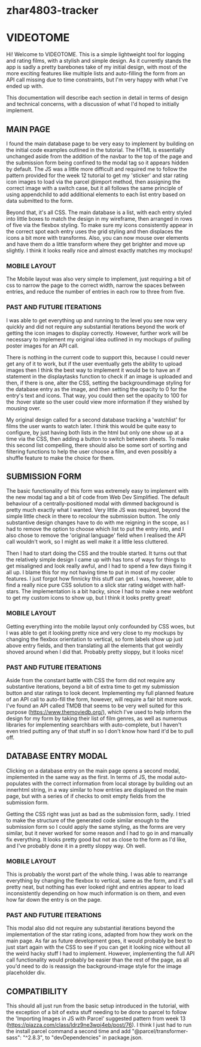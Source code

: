 # zhar4803-tracker
# VIDEOTOME

Hi! Welcome to VIDEOTOME. This is a simple lightweight tool for logging and rating films, with a stylish and simple design. As it currently stands the app is sadly a pretty barebones take of my initial design, with most of the more exciting features like multiple lists and auto-filling the form from an API call missing due to time constraints, but I'm very happy with what I've ended up with.

This documentation will describe each section in detail in terms of design and technical concerns, with a discussion of what I'd hoped to initially implement.

## MAIN PAGE

I found the main database page to be very easy to implement by building on the initial code examples outlined in the tutorial. The HTML is essentially unchanged aside from the addition of the navbar to the top of the page and the submission form being confined to the modal tag so it appears hidden by default. The JS was a little more difficult and required me to follow the pattern provided for the week 12 tutorial to get my 'sticker' and star rating icon images to load via the parcel @import method, then assigning the correct image with a switch case, but it all follows the same principle of using appendchild to add additional elements to each list entry based on data submitted to the form.

Beyond that, it's all CSS. The main database is a list, with each entry styled into little boxes to match the design in my wireframe, then arranged in rows of five via the flexbox styling. To make sure my icons consistently appear in the correct spot each entry uses the grid styling and then displaces the icons a bit more with transforms. Also, you can now mouse over elements and have them do a little transform where they get brighter and move up slightly. I think it looks really nice and almost exactly matches my mockups!

### MOBILE LAYOUT

The Mobile layout was also very simple to implement, just requiring a bit of css to narrow the page to the correct width, narrow the spaces between entries, and reduce the number of entries in each row to three from five.

### PAST AND FUTURE ITERATIONS

I was able to get everything up and running to the level you see now very quickly and did not require any substantial iterations beyond the work of getting the icon images to display correctly. However, further work will be necessary to implement my original idea outlined in my mockups of pulling poster images for an API call. 

There is nothing in the current code to support this, because I could never get any of it to work, but if the user eventually gets the ability to upload images then I think the best way to implement it would be to have an if statement in the displaytasks function to check if an image is uploaded and then, if there is one, alter the CSS, setting the backgroundimage styling for the database entry as the image, and then setting the opacity to 0 for the entry's text and icons. That way, you could then set the opacity to 100 for the :hover state so the user could view more information if they wished by mousing over.

My original design called for a second database tracking a 'watchlist' for films the user wants to watch later. I think this would be quite easy to configure, by just having both lists in the html but only one show up at a time via the CSS, then adding a button to switch between sheets. To make this second list compelling, there should also be some sort of sorting and filtering functions to help the user choose a film, and even possibly a shuffle feature to make the choice for them. 

## SUBMISSION FORM

The basic functionality of this form was extremely easy to implement with the new modal tag and a bit of code from Web Dev Simplified. The default behaviour of a centrally-positioned modal with dimmed background is pretty much exactly what I wanted. Very little JS was required, beyond the simple little check in there to recolour the submission button. The only substantive design changes have to do with me reigning in the scope, as I had to remove the option to choose which list to put the entry into, and I also chose to remove the 'original language' field when I realised the API call wouldn't work, so I might as well make it a little less cluttered.

Then I had to start doing the CSS and the trouble started. It turns out that the relatively simple design I came up with has tons of ways for things to get misaligned and look really awful, and I had to spend a few days fixing it all up. I blame this for my not having time to put in most of my cooler features. I just forgot how finnicky this stuff can get. I was, however, able to find a really nice pure CSS solution to a slick star rating widget with half-stars. The implementation is a bit hacky, since I had to make a new webfont to get my custom icons to show up, but I think it looks pretty great!

### MOBILE LAYOUT

Getting everything into the mobile layout only confounded by CSS woes, but I was able to get it looking pretty nice and very close to my mockups by changing the flexbox orientation to vertical, so form labels show up just above entry fields, and then translating all the elements that got weirdly shoved around when I did that. Probably pretty sloppy, but it looks nice!

### PAST AND FUTURE ITERATIONS

Aside from the constant battle with CSS the form did not require any substantive iterations, beyond a bit of extra time to get my submission button and star ratings to look decent. Implementing my full planned feature of an API call to auto-fill the form, however, will require a fair bit more work. I've found an API called TMDB that seems to be very well suited for this purpose (https://www.themoviedb.org/), which I've used to help inform the design for my form by taking their list of film genres, as well as numerous libraries for implementing searchbars with auto-complete, but I haven't even tried putting any of that stuff in so I don't know how hard it'd be to pull off.

## DATABASE ENTRY MODAL

Clicking on a database entry on the main page opens a second modal, implemented in the same way as the first. In terms of JS, the modal auto-populates with the correct information from local storage by building out an innerhtml string, in a way similar to how entries are displayed on the main page, but with a series of if checks to omit empty fields from the submission form.

Getting the CSS right was just as bad as the submission form, sadly. I tried to make the structure of the generated code similar enough to the submission form so I could apply the same styling, as the forms are very similar, but it never worked for some reason and I had to go in and manually fix everything. It looks pretty good but not as close to the form as I'd like, and I've probably done it in a pretty sloppy way. Oh well.

### MOBILE LAYOUT 

This is probably the worst part of the whole thing. I was able to rearrange everything by changing the flexbox to vertical, same as the form, and it's all pretty neat, but nothing has ever looked right and entries appear to load inconsistently depending on how much information is on them, and even how far down the entry is on the page. 

### PAST AND FUTURE ITERATIONS

This modal also did not require any substantial iterations beyond the implementation of the star rating icons, adapted from how they work on the main page. As far as future development goes, it would probably be best to just start again with the CSS to see if you can get it looking nice without all the weird hacky stuff I had to implement. However, implementing the full API call functionality would probably be easier than the rest of the page, as all you'd need to do is reassign the background-image style for the image placeholder div.

## COMPATIBILITY

This should all just run from the basic setup introduced in the tutorial, with the exception of a bit of extra stuff needing to be done to parcel to follow the 'Importing Images in JS with Parcel' suggested pattern from week 13 (https://piazza.com/class/ldrz9ne3wpj4eb/post/76). I think I just had to run the install parcel command a second time and add "@parcel/transformer-sass": "^2.8.3", to  "devDependencies" in package.json.